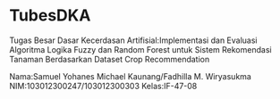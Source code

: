 # TubesDKA
Tugas Besar Dasar Kecerdasan Artifisial:Implementasi dan Evaluasi Algoritma Logika Fuzzy dan Random Forest untuk Sistem Rekomendasi Tanaman Berdasarkan Dataset Crop Recommendation


Nama:Samuel Yohanes Michael Kaunang/Fadhilla M. Wiryasukma
NIM:103012300247/103012300303
Kelas:IF-47-08
